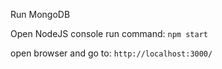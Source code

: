 Run MongoDB

Open NodeJS console
run command:
`npm start`

open browser and go to:
`http://localhost:3000/`

